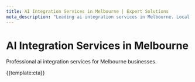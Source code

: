 ```yaml
---
title: AI Integration Services in Melbourne | Expert Solutions
meta_description: "Leading ai integration services in Melbourne. Local expertise, proven results, competitive rates."
---
```


# AI Integration Services in Melbourne

Professional ai integration services for Melbourne businesses.

{{template:cta}}
